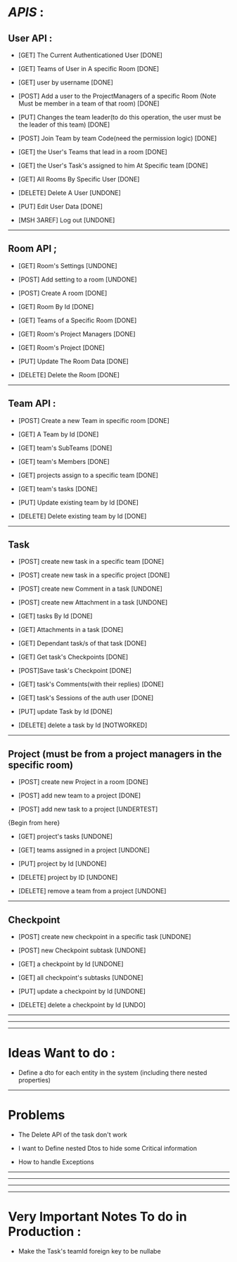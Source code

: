 # *APIS* : 

## User API : 

- [GET] The Current Authenticationed User [DONE]

- [GET] Teams of  User in A specific Room [DONE]

- [GET] user by username [DONE]

- [POST] Add a user to the ProjectManagers of a specific Room (Note Must be member in a team of that room) [DONE]

- [PUT] Changes the team leader(to do this operation, the user must be the leader of this team) [DONE] 

- [POST] Join Team by team Code(need the permission logic) [DONE]

- [GET] the User's Teams that lead in a room [DONE]

- [GET] the User's Task's assigned to him At Specific team [DONE]

- [GET] All Rooms By Specific User [DONE]

- [DELETE] Delete A User [UNDONE]

- [PUT] Edit User Data [DONE]

- [MSH 3AREF] Log out [UNDONE]

---


## Room API ; 

- [GET] Room's Settings [UNDONE]

- [POST] Add setting to a room  [UNDONE]

- [POST] Create A room  [DONE]

- [GET] Room By Id [DONE]

- [GET] Teams of a Specific Room [DONE]

- [GET] Room's Project Managers [DONE]


- [GET] Room's Project [DONE]

- [PUT] Update The Room Data [DONE]

- [DELETE] Delete the Room [DONE]


---



## Team API : 

- [POST] Create a new Team in specific room [DONE]

- [GET] A Team by Id [DONE]

- [GET] team's SubTeams [DONE]

- [GET] team's Members [DONE]

- [GET] projects assign to a specific team [DONE]

- [GET] team's tasks [DONE]

- [PUT] Update existing team by Id [DONE]

- [DELETE] Delete existing team by Id [DONE]
---


## Task

- [POST] create new task in a specific team [DONE]

- [POST] create new task in a specific project [DONE]

- [POST] create new Comment in a task [UNDONE]

- [POST] create new Attachment in a task [UNDONE]

- [GET] tasks By Id [DONE]

- [GET] Attachments in a task [DONE]

- [GET] Dependant task/s of that task [DONE]

- [GET] Get task's Checkpoints [DONE]

- [POST]Save task's Checkpoint  [DONE]

- [GET] task's Comments(with their replies) [DONE]

- [GET] task's Sessions of the auth user [DONE]

- [PUT] update Task by Id [DONE]

- [DELETE] delete a task by Id [NOTWORKED]


---

## Project (must be from a project managers in the specific room)

- [POST] create new Project in a room [DONE]

- [POST] add new team to a project [DONE]

- [POST] add new task to a project [UNDERTEST]

{Begin from here}
- [GET] project's tasks [UNDONE]

- [GET] teams assigned in a project [UNDONE] 

- [PUT] project by Id [UNDONE]

- [DELETE] project by ID [UNDONE]

- [DELETE] remove a team from a project [UNDONE]

---

## Checkpoint 

- [POST] create new checkpoint in a specific task [UNDONE]

- [POST] new Checkpoint subtask [UNDONE]

- [GET] a checkpoint by Id [UNDONE] 

- [GET] all checkpoint's subtasks [UNDONE] 

- [PUT] update a checkpoint by Id [UNDONE]

- [DELETE] delete a checkpoint by Id [UNDO]



---
---
---


# Ideas Want to do : 

- Define a dto for each entity in the system (including there nested properties)

---

# Problems 

- The Delete API of the task don't work

- I want to Define nested Dtos to hide some Critical information

- How to handle Exceptions 



------
------
------
------ 
# Very Important Notes To do in Production : 

- Make the Task's teamId foreign key to be nullabe 